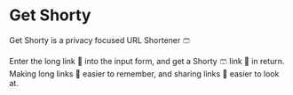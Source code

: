 # Get Shorty

Get Shorty is a privacy focused URL Shortener 🩳 

Enter the long link 🔗 into the input form, and get a Shorty 🩳 link 🔗 in return. </br>
Making long links 🔗 easier to remember, and sharing links 🔗 easier to look at. </bf>

